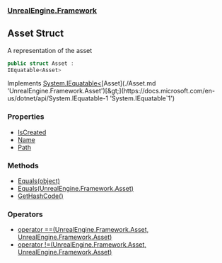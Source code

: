 ### [UnrealEngine.Framework](./UnrealEngine-Framework.md 'UnrealEngine.Framework')
## Asset Struct
A representation of the asset  
```csharp
public struct Asset :
IEquatable<Asset>
```
Implements [System.IEquatable&lt;](https://docs.microsoft.com/en-us/dotnet/api/System.IEquatable-1 'System.IEquatable`1')[Asset](./Asset.md 'UnrealEngine.Framework.Asset')[&gt;](https://docs.microsoft.com/en-us/dotnet/api/System.IEquatable-1 'System.IEquatable`1')  
### Properties
- [IsCreated](./Asset-IsCreated.md 'UnrealEngine.Framework.Asset.IsCreated')
- [Name](./Asset-Name.md 'UnrealEngine.Framework.Asset.Name')
- [Path](./Asset-Path.md 'UnrealEngine.Framework.Asset.Path')
### Methods
- [Equals(object)](./Asset-Equals(object).md 'UnrealEngine.Framework.Asset.Equals(object)')
- [Equals(UnrealEngine.Framework.Asset)](./Asset-Equals(Asset).md 'UnrealEngine.Framework.Asset.Equals(UnrealEngine.Framework.Asset)')
- [GetHashCode()](./Asset-GetHashCode().md 'UnrealEngine.Framework.Asset.GetHashCode()')
### Operators
- [operator ==(UnrealEngine.Framework.Asset, UnrealEngine.Framework.Asset)](./Asset-op_Equality(Asset_Asset).md 'UnrealEngine.Framework.Asset.op_Equality(UnrealEngine.Framework.Asset, UnrealEngine.Framework.Asset)')
- [operator !=(UnrealEngine.Framework.Asset, UnrealEngine.Framework.Asset)](./Asset-op_Inequality(Asset_Asset).md 'UnrealEngine.Framework.Asset.op_Inequality(UnrealEngine.Framework.Asset, UnrealEngine.Framework.Asset)')
